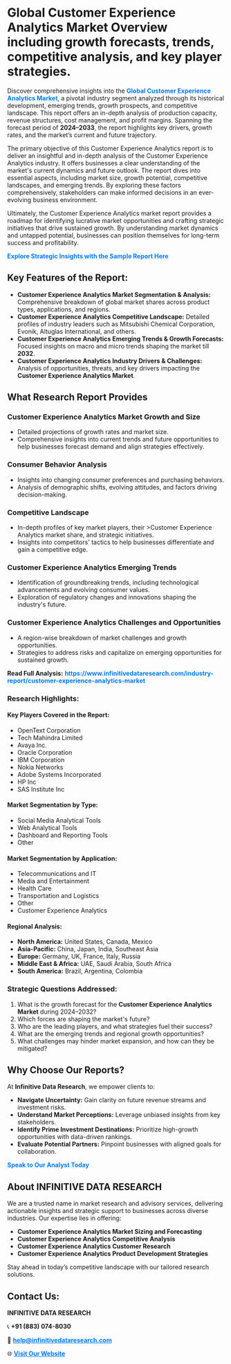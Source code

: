 <h1>Global Customer Experience Analytics Market Overview including growth forecasts, trends, competitive analysis, and key player strategies.</h1>
<p>
Discover comprehensive insights into the 
<a href="https://www.infinitivedataresearch.com/industry-report/customer-experience-analytics-market" rel="dofollow" style="color: #007BFF; text-decoration: none;"><strong>Global Customer Experience Analytics Market</strong></a>, a pivotal industry segment analyzed through its historical development, emerging trends, growth prospects, and competitive landscape. This report offers an in-depth analysis of production capacity, revenue structures, cost management, and profit margins. Spanning the forecast period of <strong>2024–2033</strong>, the report highlights key drivers, growth rates, and the market’s current and future trajectory.
</p>
<p>
The primary objective of this Customer Experience Analytics report is to deliver an insightful and in-depth analysis of the Customer Experience Analytics industry. It offers businesses a clear understanding of the market's current dynamics and future outlook. The report dives into essential aspects, including market size, growth potential, competitive landscapes, and emerging trends. By exploring these factors comprehensively, stakeholders can make informed decisions in an ever-evolving business environment.
</p>
<p>
Ultimately, the Customer Experience Analytics market report provides a roadmap for identifying lucrative market opportunities and crafting strategic initiatives that drive sustained growth. By understanding market dynamics and untapped potential, businesses can position themselves for long-term success and profitability.
</p>
<p>
<a href="https://www.infinitivedataresearch.com/request-sample/reportId=104462" style="color: #007BFF; text-decoration: none;"><strong>Explore Strategic Insights with the Sample Report Here</strong></a>
</p>

<h2>Key Features of the Report:</h2>
<ul>
<li><strong>Customer Experience Analytics Market Segmentation & Analysis:</strong> Comprehensive breakdown of global market shares across product types, applications, and regions.</li>
<li><strong>Customer Experience Analytics Competitive Landscape:</strong> Detailed profiles of industry leaders such as Mitsubishi Chemical Corporation, Evonik, Altuglas International, and others.</li>
<li><strong>Customer Experience Analytics Emerging Trends & Growth Forecasts:</strong> Focused insights on macro and micro trends shaping the market till <strong>2032</strong>.</li>
<li><strong>Customer Experience Analytics Industry Drivers & Challenges:</strong> Analysis of opportunities, threats, and key drivers impacting the <strong>Customer Experience Analytics Market</strong>.</li>
</ul>

<h2>What Research Report Provides</h2>
<h3>Customer Experience Analytics Market Growth and Size</h3>
<ul>
<li>Detailed projections of growth rates and market size.</li>
<li>Comprehensive insights into current trends and future opportunities to help businesses forecast demand and align strategies effectively.</li>
</ul>

<h3>Consumer Behavior Analysis</h3>
<ul>
<li>Insights into changing consumer preferences and purchasing behaviors.</li>
<li>Analysis of demographic shifts, evolving attitudes, and factors driving decision-making.</li>
</ul>

<h3>Competitive Landscape</h3>
<ul>
<li>In-depth profiles of key market players, their >Customer Experience Analytics market share, and strategic initiatives.</li>
<li>Insights into competitors' tactics to help businesses differentiate and gain a competitive edge.</li>
</ul>

<h3>Customer Experience Analytics Emerging Trends</h3>
<ul>
<li>Identification of groundbreaking trends, including technological advancements and evolving consumer values.</li>
<li>Exploration of regulatory changes and innovations shaping the industry's future.</li>
</ul>

<h3>Customer Experience Analytics Challenges and Opportunities</h3>
<ul>
<li>A region-wise breakdown of market challenges and growth opportunities.</li>
<li>Strategies to address risks and capitalize on emerging opportunities for sustained growth.</li>
</ul>
<p><strong>Read Full Analysis:</strong> <a href="https://www.infinitivedataresearch.com/industry-report/customer-experience-analytics-market" rel="dofollow" style="color: #007BFF; text-decoration: none;"><strong>https://www.infinitivedataresearch.com/industry-report/customer-experience-analytics-market</strong></a></p>
<h3>Research Highlights:</h3>
<h4>Key Players Covered in the Report:</h4>
<ul><li>OpenText Corporation</li><li>Tech Mahindra Limited</li><li>Avaya Inc.</li><li>Oracle Corporation</li><li>IBM Corporation</li><li>Nokia Networks</li><li>Adobe Systems Incorporated</li><li>HP Inc</li><li>SAS Institute Inc</li></ul>
<h4>Market Segmentation by Type:</h4>
<ul><li>Social Media Analytical Tools</li><li>Web Analytical Tools</li><li>Dashboard and Reporting Tools</li><li>Other</li></ul>
<h4>Market Segmentation by Application:</h4>
<ul><li>Telecommunications and IT</li><li>Media and Entertainment</li><li>Health Care</li><li>Transportation and Logistics</li><li>Other</li><li>Customer Experience Analytics</li></ul>

<h4>Regional Analysis:</h4>
<ul>
<li><strong>North America:</strong> United States, Canada, Mexico</li>
<li><strong>Asia-Pacific:</strong> China, Japan, India, Southeast Asia</li>
<li><strong>Europe:</strong> Germany, UK, France, Italy, Russia</li>
<li><strong>Middle East & Africa:</strong> UAE, Saudi Arabia, South Africa</li>
<li><strong>South America:</strong> Brazil, Argentina, Colombia</li>
</ul>

<h3>Strategic Questions Addressed:</h3>
<ol>
<li>What is the growth forecast for the <strong>Customer Experience Analytics Market</strong> during 2024–2032?</li>
<li>Which forces are shaping the market's future?</li>
<li>Who are the leading players, and what strategies fuel their success?</li>
<li>What are the emerging trends and regional growth opportunities?</li>
<li>What challenges may hinder market expansion, and how can they be mitigated?</li>
</ol>

<h2>Why Choose Our Reports?</h2>
<p>At <strong>Infinitive Data Research</strong>, we empower clients to:</p>
<ul>
<li><strong>Navigate Uncertainty:</strong> Gain clarity on future revenue streams and investment risks.</li>
<li><strong>Understand Market Perceptions:</strong> Leverage unbiased insights from key stakeholders.</li>
<li><strong>Identify Prime Investment Destinations:</strong> Prioritize high-growth opportunities with data-driven rankings.</li>
<li><strong>Evaluate Potential Partners:</strong> Pinpoint businesses with aligned goals for collaboration.</li>
</ul>
<p><a href="https://www.infinitivedataresearch.com/industry-report/customer-experience-analytics-market" rel="dofollow" style="color: #007BFF; text-decoration: none;"><strong>Speak to Our Analyst Today</strong></a></p>

<h2>About INFINITIVE DATA RESEARCH</h2>
<p>We are a trusted name in market research and advisory services, delivering actionable insights and strategic support to businesses across diverse industries. Our expertise lies in offering:</p>
<ul>
<li><strong>Customer Experience Analytics Market Sizing and Forecasting</strong></li>
<li><strong>Customer Experience Analytics Competitive Analysis</strong></li>
<li><strong>Customer Experience Analytics Customer Research</strong></li>
<li><strong>Customer Experience Analytics Product Development Strategies</strong></li>
</ul>
<p>Stay ahead in today’s competitive landscape with our tailored research solutions.</p>

<h2>Contact Us:</h2>
<p><strong>INFINITIVE DATA RESEARCH</strong></p>
<p>📞 <strong>+91 (883) 074-8030</strong></p>
<p>📧 <strong><a href="mailto:help@infinitivedataresearch.com" style="color: #007BFF;">help@infinitivedataresearch.com</a></strong></p>
<p>🌐 <strong><a href="https://www.infinitivedataresearch.com" rel="dofollow" style="color: #007BFF;">Visit Our Website</a></strong></p>